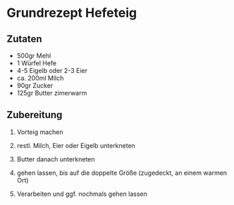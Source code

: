 # Grundrezept Hefeteig

## Zutaten

* 500gr Mehl
* 1 Würfel Hefe
* 4-5 Eigelb oder 2-3 Eier
* ca. 200ml Milch
* 90gr Zucker
* 125gr Butter zimerwarm

## Zubereitung

1. Vorteig machen

2. restl. Milch, Eier oder Eigelb unterkneten

3. Butter danach unterkneten

4. gehen lassen, bis auf die doppelte Größe (zugedeckt, an einem warmen Ort)

5. Verarbeiten und ggf. nochmals gehen lassen

